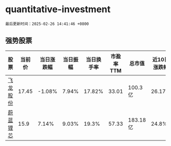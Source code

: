 # quantitative-investment

`最后更新时间：2025-02-26 14:41:46 +0800`

## 强势股票

|股票|当前价|当日涨跌幅|当日振幅|当日换手率|市盈率TTM|总市值|近10日涨跌幅|
|----|----|----|----|----|----|----|----|
|[飞龙股份](https://xueqiu.com/S/SZ002536)|17.45|-1.08%|7.94%|17.82%|33.01|100.3亿|26.17%|
|[蔚蓝锂芯](https://xueqiu.com/S/SZ002245)|15.9|7.14%|9.03%|19.3%|57.33|183.18亿|24.8%|
